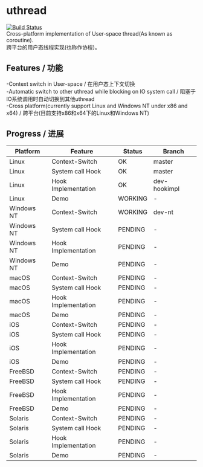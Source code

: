 # uthread
[![Build Status](https://github.com/liuziangexit/uthread/workflows/build/badge.svg)](https://github.com/liuziangexit/uthread/actions)
<br>
Cross-platform implementation of User-space thread(As known as coroutine).
<br>
跨平台的用户态线程实现(也称作协程)。
<h2>Features / 功能</h2>
-Context switch in User-space / 在用户态上下文切换
<br>
-Automatic switch to other uthread while blocking on IO system call / 阻塞于IO系统调用时自动切换到其他uthread
<br>
-Cross platform(currently support Linux and Windows NT under x86 and x64) / 跨平台(目前支持x86和x64下的Linux和Windows NT)
<h2>Progress / 进展</h2>

| Platform | Feature | Status | Branch |
| -------- | ------- | ------ | ------ |
| Linux    |Context-Switch|OK |  master|
| Linux    |System call Hook|OK|master |
| Linux    |Hook Implementation|OK|dev-hookimpl|
| Linux    |  Demo   |WORKING |-|
|Windows NT|Context-Switch|WORKING|dev-nt|
|Windows NT|System call Hook|PENDING|-|
|Windows NT|Hook Implementation|PENDING|-|
|Windows NT|  Demo   |PENDING|-|
| macOS    |Context-Switch|PENDING|-|
| macOS    |System call Hook|PENDING|-|
| macOS    |Hook Implementation|PENDING|-|
| macOS    |  Demo   |PENDING |-|
| iOS      |Context-Switch|PENDING|-|
| iOS      |System call Hook|PENDING|-|
| iOS      |Hook Implementation|PENDING|-|
| iOS      |  Demo   |PENDING|-|
| FreeBSD  |Context-Switch|PENDING|-|
| FreeBSD  |System call Hook|PENDING|-|
| FreeBSD  |Hook Implementation|PENDING|-|
| FreeBSD  |  Demo   |PENDING|-|
| Solaris  |Context-Switch|PENDING|-|
| Solaris  |System call Hook|PENDING|-|
| Solaris  |Hook Implementation|PENDING|-|
| Solaris  |  Demo   |PENDING|-|
